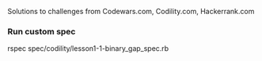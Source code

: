 Solutions to challenges from Codewars.com, Codility.com, Hackerrank.com


### Run custom spec
rspec spec/codility/lesson1-1-binary_gap_spec.rb